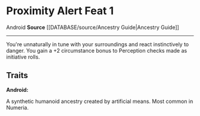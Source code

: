 ﻿---
feat: Proximity Alert
id: '2465'
level: '1'
name: Proximity Alert
rarity: Common
source: '[[DATABASE/source/Ancestry Guide|Ancestry Guide]]'
trait:
- '[[DATABASE/trait/Android|Android]]'
type: Feat

---
# Proximity Alert <span class="item-type">Feat 1</span>

<span class="item-trait">Android</span>
**Source** [[DATABASE/source/Ancestry Guide|Ancestry Guide]]

---
You're unnaturally in tune with your surroundings and react instinctively to danger. You gain a +2 circumstance bonus to Perception checks made as initiative rolls.

## Traits

**Android:**

A synthetic humanoid ancestry created by artificial means. Most common in Numeria.